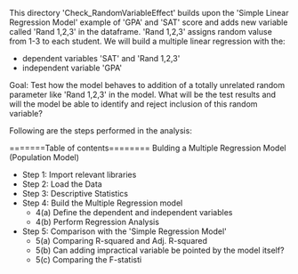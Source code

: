 This directory 'Check_RandomVariableEffect' builds upon the 'Simple Linear Regression Model' example of 'GPA' and 'SAT' score and adds new variable called 'Rand 1,2,3' in the dataframe. 
'Rand 1,2,3' assigns random valuse from 1-3 to each student.
We will build a multiple linear regression with the:
- dependent variables 'SAT' and 'Rand 1,2,3'
- independent variable 'GPA'

Goal: Test how the model behaves to addition of a totally unrelated random parameter like 'Rand 1,2,3' in the model. What will be the test results and will the model be able to identify and reject inclusion of this random variable?

Following are the steps performed in the analysis:

=======Table of contents========
Bulding a Multiple Regression Model (Population Model)
- Step 1: Import relevant libraries
- Step 2: Load the Data
- Step 3: Descriptive Statistics
- Step 4: Build the Multiple Regression model
  - 4(a) Define the dependent and independent variables
  - 4(b) Perform Regression Analysis
- Step 5: Comparison with the 'Simple Regression Model'
  - 5(a) Comparing R-squared and Adj. R-squared
  - 5(b) Can adding impractical variable be pointed by the model itself?
  - 5(c) Comparing the F-statisti
